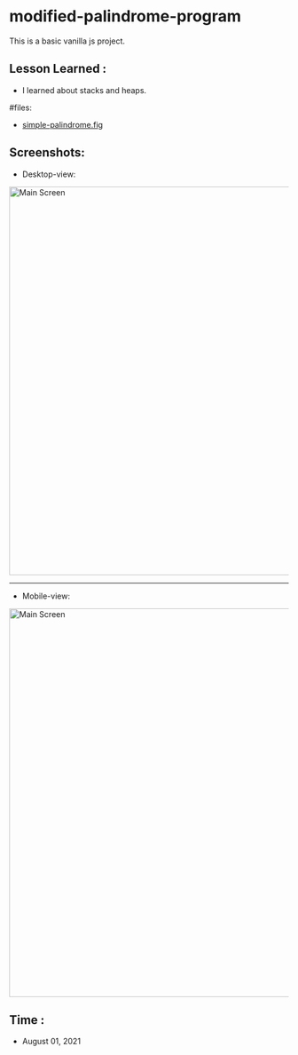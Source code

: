# modified-palindrome-program

This is a basic vanilla js project.

## Lesson Learned :

- I learned about stacks and heaps.

#files:
- [simple-palindrome.fig](https://github.com/marloqwerty/modified-palindrome-program/blob/main/simple-palindrome.fig)


## Screenshots:

- Desktop-view:
<div>
  <img src="https://github.com/JeloRisk/html-css-js-repository/blob/main/modified-palindrome-program/assets/screenshots/modified-palindrome-program-sc(2).png" alt="Main Screen" height="700dp">
</div>

---

- Mobile-view:
<div>
  <img src="https://github.com/JeloRisk/html-css-js-repository/blob/main/modified-palindrome-program/assets/screenshots/modified-palindrome-program-sc(1).png" alt="Main Screen" height="700dp">
</div>

## Time :

- August 01, 2021
